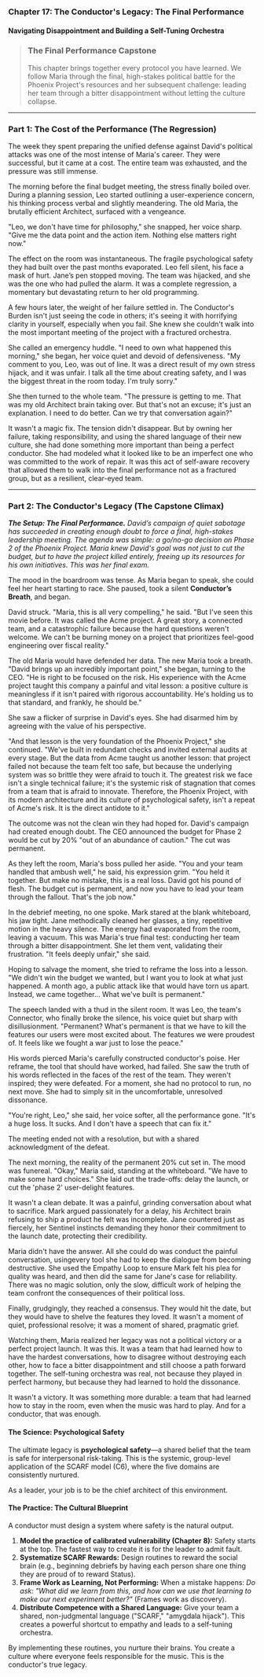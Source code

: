 ### **Chapter 17: The Conductor's Legacy: The Final Performance**
#### Navigating Disappointment and Building a Self-Tuning Orchestra

> ### **The Final Performance Capstone**
>
> This chapter brings together every protocol you have learned. We follow Maria through the final, high-stakes political battle for the Phoenix Project's resources and her subsequent challenge: leading her team through a bitter disappointment without letting the culture collapse.

---
### **Part 1: The Cost of the Performance (The Regression)**

The week they spent preparing the unified defense against David's political attacks was one of the most intense of Maria's career. They were successful, but it came at a cost. The entire team was exhausted, and the pressure was still immense.

The morning before the final budget meeting, the stress finally boiled over. During a planning session, Leo started outlining a user-experience concern, his thinking process verbal and slightly meandering. The old Maria, the brutally efficient Architect, surfaced with a vengeance.

"Leo, we don't have time for philosophy," she snapped, her voice sharp. "Give me the data point and the action item. Nothing else matters right now."

The effect on the room was instantaneous. The fragile psychological safety they had built over the past months evaporated. Leo fell silent, his face a mask of hurt. Jane’s pen stopped moving. The team was hijacked, and she was the one who had pulled the alarm. It was a complete regression, a momentary but devastating return to her old programming.

A few hours later, the weight of her failure settled in. The Conductor's Burden isn't just seeing the code in others; it's seeing it with horrifying clarity in yourself, especially when you fail. She knew she couldn't walk into the most important meeting of the project with a fractured orchestra.

She called an emergency huddle. "I need to own what happened this morning," she began, her voice quiet and devoid of defensiveness. "My comment to you, Leo, was out of line. It was a direct result of my own stress hijack, and it was unfair. I talk all the time about creating safety, and I was the biggest threat in the room today. I'm truly sorry."

She then turned to the whole team. "The pressure is getting to me. That was my old Architect brain taking over. But that's not an excuse; it's just an explanation. I need to do better. Can we try that conversation again?"

It wasn't a magic fix. The tension didn't disappear. But by owning her failure, taking responsibility, and using the shared language of their new culture, she had done something more important than being a perfect conductor. She had modeled what it looked like to be an imperfect one who was committed to the work of repair. It was this act of self-aware recovery that allowed them to walk into the final performance not as a fractured group, but as a resilient, clear-eyed team.

---
### **Part 2: The Conductor's Legacy (The Capstone Climax)**

***The Setup: The Final Performance.*** *David’s campaign of quiet sabotage has succeeded in creating enough doubt to force a final, high-stakes leadership meeting. The agenda was simple: a go/no-go decision on Phase 2 of the Phoenix Project. Maria knew David's goal was not just to cut the budget, but to have the project killed entirely, freeing up its resources for his own initiatives. This was her final exam.*

The mood in the boardroom was tense. As Maria began to speak, she could feel her heart starting to race. She paused, took a silent **Conductor’s Breath**, and began.

David struck. "Maria, this is all very compelling," he said. "But I've seen this movie before. It was called the Acme project. A great story, a connected team, and a catastrophic failure because the hard questions weren't welcome. We can't be burning money on a project that prioritizes feel-good engineering over fiscal reality."

The old Maria would have defended her data. The new Maria took a breath.
"David brings up an incredibly important point," she began, turning to the CEO. "He is right to be focused on the risk. His experience with the Acme project taught this company a painful and vital lesson: a positive culture is meaningless if it isn't paired with rigorous accountability. He's holding us to that standard, and frankly, he should be."

She saw a flicker of surprise in David's eyes. She had disarmed him by agreeing with the value of his perspective.

"And that lesson is the very foundation of the Phoenix Project," she continued. "We've built in redundant checks and invited external audits at every stage. But the data from Acme taught us another lesson: that project failed not because the team felt too safe, but because the underlying system was so brittle they were afraid to touch it. The greatest risk we face isn't a single technical failure; it's the systemic risk of stagnation that comes from a team that is afraid to innovate. Therefore, the Phoenix Project, with its modern architecture and its culture of psychological safety, isn't a repeat of Acme's risk. It is the direct antidote to it."

The outcome was not the clean win they had hoped for. David's campaign had created enough doubt. The CEO announced the budget for Phase 2 would be cut by 20% "out of an abundance of caution." The cut was permanent.

As they left the room, Maria's boss pulled her aside. "You and your team handled that ambush well," he said, his expression grim. "You held it together. But make no mistake, this is a real loss. David got his pound of flesh. The budget cut is permanent, and now you have to lead your team through the fallout. That's the job now."

In the debrief meeting, no one spoke. Mark stared at the blank whiteboard, his jaw tight. Jane methodically cleaned her glasses, a tiny, repetitive motion in the heavy silence. The energy had evaporated from the room, leaving a vacuum. This was Maria's true final test: conducting her team through a bitter disappointment. She let them vent, validating their frustration. "It feels deeply unfair," she said.

Hoping to salvage the moment, she tried to reframe the loss into a lesson. "We didn't win the budget we wanted, but I want you to look at what just happened. A month ago, a public attack like that would have torn us apart. Instead, we came together... What we've built is permanent."

The speech landed with a thud in the silent room. It was Leo, the team's Connector, who finally broke the silence, his voice quiet but sharp with disillusionment. "Permanent? What's permanent is that we have to kill the features our users were most excited about. The features we were proudest of. It feels like we fought a war just to lose the peace."

His words pierced Maria's carefully constructed conductor's poise. Her reframe, the tool that should have worked, had failed. She saw the truth of his words reflected in the faces of the rest of the team. They weren't inspired; they were defeated. For a moment, she had no protocol to run, no next move. She had to simply sit in the uncomfortable, unresolved dissonance.

"You're right, Leo," she said, her voice softer, all the performance gone. "It's a huge loss. It sucks. And I don't have a speech that can fix it."

The meeting ended not with a resolution, but with a shared acknowledgment of the defeat.

The next morning, the reality of the permanent 20% cut set in. The mood was funereal. "Okay," Maria said, standing at the whiteboard. "We have to make some hard choices." She laid out the trade-offs: delay the launch, or cut the 'phase 2' user-delight features.

It wasn't a clean debate. It was a painful, grinding conversation about what to sacrifice. Mark argued passionately for a delay, his Architect brain refusing to ship a product he felt was incomplete. Jane countered just as fiercely, her Sentinel instincts demanding they honor their commitment to the launch date, protecting their credibility.

Maria didn't have the answer. All she could do was conduct the painful conversation, usingevery tool she had to keep the dialogue from becoming destructive. She used the Empathy Loop to ensure Mark felt his plea for quality was heard, and then did the same for Jane's case for reliability. There was no magic solution, only the slow, difficult work of helping the team confront the consequences of their political loss.

Finally, grudgingly, they reached a consensus. They would hit the date, but they would have to shelve the features they loved. It wasn't a moment of quiet, professional resolve; it was a moment of shared, pragmatic grief.

Watching them, Maria realized her legacy was not a political victory or a perfect project launch. It was this. It was a team that had learned how to have the hardest conversations, how to disagree without destroying each other, how to face a bitter disappointment and still choose a path forward together. The self-tuning orchestra was real, not because they played in perfect harmony, but because they had learned to hold the dissonance.

It wasn't a victory. It was something more durable: a team that had learned how to stay in the room, even when the music was hard to play. And for a conductor, that was enough.

#### **The Science: Psychological Safety**

The ultimate legacy is **psychological safety**—a shared belief that the team is safe for interpersonal risk-taking. This is the systemic, group-level application of the SCARF model (C6), where the five domains are consistently nurtured.

As a leader, your job is to be the chief architect of this environment.

#### **The Practice: The Cultural Blueprint**

A conductor must design a system where safety is the natural output.

1.  **Model the practice of calibrated vulnerability (Chapter 8):** Safety starts at the top. The fastest way to create it is for the leader to admit fault.
2.  **Systematize SCARF Rewards:** Design routines to reward the social brain (e.g., beginning debriefs by having each person share one thing they are proud of to reward Status).
3.  **Frame Work as Learning, Not Performing:** When a mistake happens: *Do ask:* *"What did we learn from this, and how can we use that learning to make our next experiment better?"* (Frames work as discovery).
4.  **Distribute Competence with a Shared Language:** Give your team a shared, non-judgmental language ("SCARF," "amygdala hijack"). This creates a powerful shortcut to empathy and leads to a self-tuning orchestra.

By implementing these routines, you nurture their brains. You create a culture where everyone feels responsible for the music. This is the conductor's true legacy.
